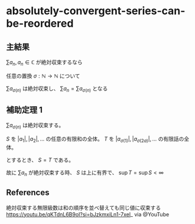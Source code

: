 # absolutely-convergent-series-can-be-reordered

## 主結果
$\sum a_n,  a_n \in \mathbb{C}$ が絶対収束するなら

任意の置換 $\sigma: \mathbb{N} \rightarrow \mathbb{N}$ について

$\sum a_{\sigma(n)}$ は絶対収束し、 $\sum a_n=\sum a_{\sigma(n)}$ となる

## 補助定理 1
$\sum a_{\sigma(n)}$ は絶対収束する。

 $S$ を $|a_1|,|a_2|,\dots$ の任意の有限和の全体。 $T$ を $|a_{\sigma(1)}|,|a_{\sigma(2a)}|,\dots$ の有限話の全体。

とするとき、 $S=T$ である。

故に $\sum a_n$ が絶対収束する時、 $S$ は上に有界で、 $\sup T=\sup S<\infty$

## References 
絶対収束する無限級数は和の順序を並べ替えても同じ値に収束する https://youtu.be/qKTdnL6B9oI?si=bJzkmxiLn1-7xel_ via @YouTube 
